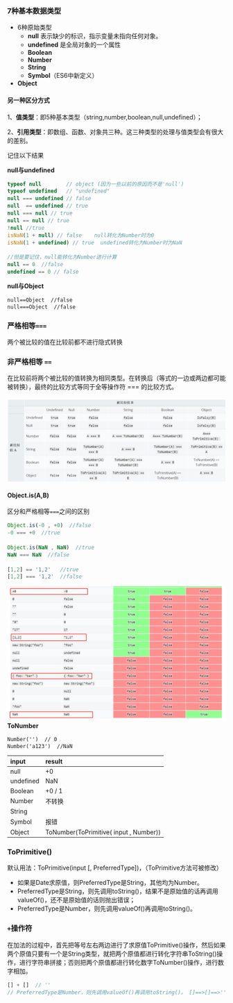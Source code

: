 ### 7种基本数据类型

* 6种原始类型
  * **null** 表示缺少的标识，指示变量未指向任何对象。
  * **undefined** 是全局对象的一个属性
  * **Boolean**
  * **Number**
  * **String**
  * **Symbol**（ES6中新定义）
* **Object**

#### 另一种区分方式

1、**值类型**：即5种基本类型（string,number,boolean,null,undefined）；

2、**引用类型**：即数组、函数、对象共三种。这三种类型的处理与值类型会有很大的差别。

记住以下结果

**null与undefined**

```js
typeof null        // object (因为一些以前的原因而不是'null')
typeof undefined   // "undefined"
null === undefined // false
null  == undefined // true
null === null // true
null == null // true
!null //true
isNaN(1 + null) // false    null转化为Number时为0
isNaN(1 + undefined) // true  undefined转化为Number时为NaN

//但是要记住，null能转化为Number进行计算
null == 0  //false
undefined == 0 // false
```

**null与Object**

```
null==Object  //false
null===Object  //false
```

### 严格相等`===`

两个被比较的值在比较前都不进行隐式转换

### 非严格相等 `==`

在比较前将两个被比较的值转换为相同类型。在转换后（等式的一边或两边都可能被转换），最终的比较方式等同于全等操作符 === 的比较方式。

#### ![](/assets/==.png)

#### Object.is\(A,B\)

区分和严格相等`===`之间的区别

```js
Object.is(-0 , +0)  //false
-0 === +0  //true

Object.is(NaN , NaN)  //true
NaN === NaN  //false

[1,2] == '1,2'   //true
[1,2] === '1,2'  //false
```

![](/assets/===.png)  
**ToNumber**

```
Number('')  // 0
Number('a123')  //NaN
```

| input | result |
| :--- | :--- |
| null | +0 |
| undefined | NaN |
| Boolean | +0 / 1 |
| Number | 不转换 |
| String |  |
| Symbol | 报错 |
| Object | ToNumber\(ToPrimitive\( input , Number\)\) |

### ToPrimitive\(\)

默认用法：ToPrimitive\(input \[, PreferredType\]\)，（ToPrimitive方法可被修改）

* 如果是Date求原值，则PreferredType是String，其他均为Number。
* PreferredType是String，则先调用toString\(\)，结果不是原始值的话再调用valueOf\(\)，还不是原始值的话则抛出错误；
* PreferredType是Number，则先调用valueOf\(\)再调用toString\(\)。

### `+`操作符

在加法的过程中，首先把等号左右两边进行了求原值ToPrimitive\(\)操作，然后如果两个原值只要有一个是String类型，就把两个原值都进行转化字符串ToString\(\)操作，进行字符串拼接；否则把两个原值都进行转化数字ToNumber\(\)操作，进行数字相加。

```js
[] + []  // ''
// PreferredType是Number，则先调用valueOf()再调用toString()。 []==>[]==>''
```



